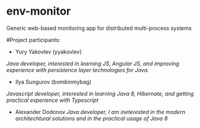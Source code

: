 # env-monitor
Generic web-based monitoring app for distributed multi-process systems

#Project participants:

- Yury Yakovlev (yyakovlev)

*Java developer, interested in learning JS, Angular JS, and improving experience with persistence layer technologies for Java.*
- Ilya Sungurov (bombinmybag)

*Javascript developer, interested in learning Java 8, Hibernate, and getting practical experience with Typescript*

- Alexander Dodonov
*Java developer, I am ineterested in the modern architechtural solutions and in the practical usage of Java 8*

